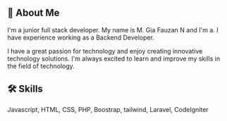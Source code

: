 
## 🚀 About Me
I'm a junior full stack developer. 
My name is M. Gia Fauzan N and I'm a. I have experience working as a Backend Developer.

I have a great passion for technology and enjoy creating innovative technology solutions. I'm always excited to learn and improve my skills in the field of technology.


## 🛠 Skills
Javascript, HTML, CSS, PHP, Boostrap, tailwind, Laravel, CodeIgniter

